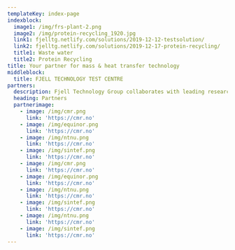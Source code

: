 ```yaml
---
templateKey: index-page
indexblock:
  image1: /img/frs-plant-2.png
  image2: /img/protein-recycling_1920.jpg
  link1: fjelltg.netlify.com/solutions/2019-12-12-testsolution/
  link2: fjelltg.netlify.com/solutions/2019-12-17-protein-recycling/
  title1: Waste water
  title2: Protein Recycling
title: Your partner for mass & heat transfer technology
middleblock:
  title: FJELL TECHNOLOGY TEST CENTRE
partners:
  description: Fjell Technology Group collaborates with leading research environments
  heading: Partners
  partnerimage:
    - image: /img/cmr.png
      link: 'https://cmr.no'
    - image: /img/equinor.png
      link: 'https://cmr.no'
    - image: /img/ntnu.png
      link: 'https://cmr.no'
    - image: /img/sintef.png
      link: 'https://cmr.no'
    - image: /img/cmr.png
      link: 'https://cmr.no'
    - image: /img/equinor.png
      link: 'https://cmr.no'
    - image: /img/ntnu.png
      link: 'https://cmr.no'
    - image: /img/sintef.png
      link: 'https://cmr.no'
    - image: /img/ntnu.png
      link: 'https://cmr.no'
    - image: /img/sintef.png
      link: 'https://cmr.no'
---
```


